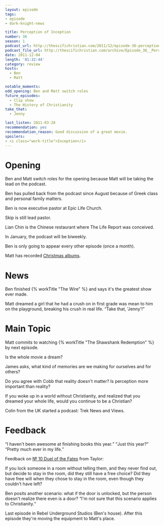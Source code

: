 ```yaml
---
layout: episode
tags:
- episode
- dark-knight-news

title: Perception of Inception
number: 36
season: 1
podcast_url: http://thescifichristian.com/2011/12/episode-36-perception-of-inception/
podcast_file_url: http://thescifichristian.com/archive/Episode_36__Perception_of_Incepti.mp3
date: 2011-12-04
length: '01:32:44'
category: review
hosts:
  - Ben
  - Matt

notable_moments:
odd_opening: Ben and Matt switch roles
future_episodes: 
  - Clip show
  - The History of Christianity
take_that:
  - Jenny

last_listen: 2011-03-28
recommendation: yes
recommendation_reason: Good discussion of a great movie.
spoilers:
- <i class="work-title">Inception</i>
---
```

# Opening
Ben and Matt switch roles for the opening because Matt will be taking the lead on the podcast.

Ben has pulled back from the podcast since August because of Greek class and personal family matters.

Ben is now executive pastor at Epic Life Church.

Skip is still lead pastor.

Lian Chin is the Chinese restaurant where The Life Report was conceived.

In January, the podcast will be biweekly.

Ben is only going to appear every other episode (once a month).

Matt has recorded [Christmas albums](https://soundcloud.com/lswidbin).



# News
Ben finished {% workTitle "The Wire" %} and says it's the greatest show ever made.

<div class="quote">
  <span class="quote-context is-size-6">Matt dreamed a girl that he had a crush on in first grade was mean to him on the playground, breaking his crush in real life.</span>
  <q class="matt">Take that, 'Jenny'!</q>
</div>



# Main Topic
Matt commits to watching {% workTitle "The Shawshank Redemption" %} by next episode. 

Is the whole movie a dream? 

James asks, what kind of memories are we making for ourselves and for others? 

Do you agree with Cobb that reality doesn't matter? Is perception more important than reality? 

If you woke up in a world without Christianity, and realized that you dreamed your whole life, would you continue to be a Christian?

Colin from the UK started a podcast: Trek News and Views.



# Feedback
<div class="quote">
  <q class="matt">I haven't been awesome at finishing books this year.</q>
  <q class="ben">Just this year?</q>
  <q class="matt">Pretty much ever in my life.</q>
</div>

Feedback on <a href="/episodes/0010-duel-of-the-fates">№ 10 Duel of the Fates</a> from Taylor:

If you lock someone in a room without telling them, and they never find out, but decide to stay in the room, did they still have a free choice? Did they have free will when they chose to stay in the room, even though they couldn't have left?

Ben posits another scenario: what if the door is unlocked, but the person doesn't realize there even is a door? <q class="archivist inline">I'm not sure that this scenario applies to Christianity.</q>

Last episode in Rebel Underground Studios (Ben's house). After this episode they're moving the equipment to Matt's place.